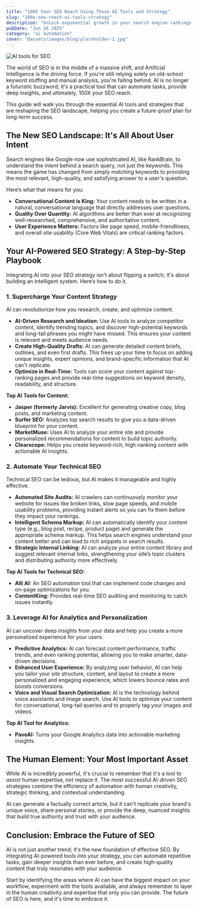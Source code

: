 ```yaml
---
title: "100X Your SEO Reach Using These AI Tools and Strategy"
slug: "100x-seo-reach-ai-tools-strategy"
description: "Unlock exponential growth in your search engine rankings by leveraging the power of AI. Discover the tools and strategies that will 100X your SEO reach."
pubDate: "Jun 26 2025"
category: "ai automation"
cover: "@assets/images/blog/placeholder-1.jpg"
---
```


![AI tools for SEO](@assets/images/blog/placeholder-1.jpg "AI tools for SEO")

The world of SEO is in the middle of a massive shift, and Artificial Intelligence is the driving force. If you're still relying solely on old-school keyword stuffing and manual analysis, you're falling behind. AI is no longer a futuristic buzzword; it's a practical tool that can automate tasks, provide deep insights, and ultimately, 100X your SEO reach.

This guide will walk you through the essential AI tools and strategies that are reshaping the SEO landscape, helping you create a future-proof plan for long-term success.

## The New SEO Landscape: It's All About User Intent

Search engines like Google now use sophisticated AI, like RankBrain, to understand the _intent_ behind a search query, not just the keywords. This means the game has changed from simply matching keywords to providing the most relevant, high-quality, and satisfying answer to a user's question.

Here’s what that means for you:

- **Conversational Content is King:** Your content needs to be written in a natural, conversational language that directly addresses user questions.
- **Quality Over Quantity:** AI algorithms are better than ever at recognizing well-researched, comprehensive, and authoritative content.
- **User Experience Matters:** Factors like page speed, mobile-friendliness, and overall site usability (Core Web Vitals) are critical ranking factors.

## Your AI-Powered SEO Strategy: A Step-by-Step Playbook

Integrating AI into your SEO strategy isn't about flipping a switch; it's about building an intelligent system. Here’s how to do it.

### 1. Supercharge Your Content Strategy

AI can revolutionize how you research, create, and optimize content.

- **AI-Driven Research and Ideation:** Use AI tools to analyze competitor content, identify trending topics, and discover high-potential keywords and long-tail phrases you might have missed. This ensures your content is relevant and meets audience needs.
- **Create High-Quality Drafts:** AI can generate detailed content briefs, outlines, and even first drafts. This frees up your time to focus on adding unique insights, expert opinions, and brand-specific information that AI can't replicate.
- **Optimize in Real-Time:** Tools can score your content against top-ranking pages and provide real-time suggestions on keyword density, readability, and structure.

**Top AI Tools for Content:**

- **Jasper (formerly Jarvis):** Excellent for generating creative copy, blog posts, and marketing content.
- **Surfer SEO:** Analyzes top search results to give you a data-driven blueprint for your content.
- **MarketMuse:** Uses AI to analyze your entire site and provide personalized recommendations for content to build topic authority.
- **Clearscope:** Helps you create keyword-rich, high-ranking content with actionable AI insights.

### 2. Automate Your Technical SEO

Technical SEO can be tedious, but AI makes it manageable and highly effective.

- **Automated Site Audits:** AI crawlers can continuously monitor your website for issues like broken links, slow page speeds, and mobile usability problems, providing instant alerts so you can fix them before they impact your rankings.
- **Intelligent Schema Markup:** AI can automatically identify your content type (e.g., blog post, recipe, product page) and generate the appropriate schema markup. This helps search engines understand your content better and can lead to rich snippets in search results.
- **Strategic Internal Linking:** AI can analyze your entire content library and suggest relevant internal links, strengthening your site’s topic clusters and distributing authority more effectively.

**Top AI Tools for Technical SEO:**

- **Alli AI:** An SEO automation tool that can implement code changes and on-page optimizations for you.
- **ContentKing:** Provides real-time SEO auditing and monitoring to catch issues instantly.

### 3. Leverage AI for Analytics and Personalization

AI can uncover deep insights from your data and help you create a more personalized experience for your users.

- **Predictive Analytics:** AI can forecast content performance, traffic trends, and even ranking potential, allowing you to make smarter, data-driven decisions.
- **Enhanced User Experience:** By analyzing user behavior, AI can help you tailor your site structure, content, and layout to create a more personalized and engaging experience, which lowers bounce rates and boosts conversions.
- **Voice and Visual Search Optimization:** AI is the technology behind voice assistants and image search. Use AI tools to optimize your content for conversational, long-tail queries and to properly tag your images and videos.

**Top AI Tool for Analytics:**

- **PaveAI:** Turns your Google Analytics data into actionable marketing insights.

## The Human Element: Your Most Important Asset

While AI is incredibly powerful, it's crucial to remember that it's a tool to _assist_ human expertise, not replace it. The most successful AI-driven SEO strategies combine the efficiency of automation with human creativity, strategic thinking, and contextual understanding.

AI can generate a factually correct article, but it can't replicate your brand's unique voice, share personal stories, or provide the deep, nuanced insights that build true authority and trust with your audience.

## Conclusion: Embrace the Future of SEO

AI is not just another trend; it's the new foundation of effective SEO. By integrating AI-powered tools into your strategy, you can automate repetitive tasks, gain deeper insights than ever before, and create high-quality content that truly resonates with your audience.

Start by identifying the areas where AI can have the biggest impact on your workflow, experiment with the tools available, and always remember to layer in the human creativity and expertise that only you can provide. The future of SEO is here, and it's time to embrace it.

